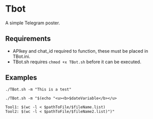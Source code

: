 # Tbot</br>
A simple Telegram poster.</br>

## Requirements</br>

* APIkey and chat_id required to function, these must be placed in TBot.ini.</br>
* TBot.sh requires `chmod +x TBot.sh` before it can be executed.</br>

## Examples</br>

`./TBot.sh -m "This is a test"`</br>
```
./TBot.sh -m "$(echo "<u><b>$dateVariable</b></u>

Tool1: $(wc -l < $pathToFile/$fileName.list)
Tool2: $(wc -l < $pathToFile/$fileName2.list)")"
```